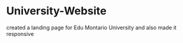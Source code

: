 # University-Website
created a landing page for Edu Montario University and also made it responsive
